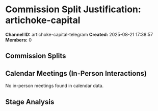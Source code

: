 # Commission Split Justification: artichoke-capital

**Channel ID:** artichoke-capital-telegram
**Created:** 2025-08-21 17:38:57
**Members:** 0

## Commission Splits


## Calendar Meetings (In-Person Interactions)

No in-person meetings found in calendar data.

## Stage Analysis

